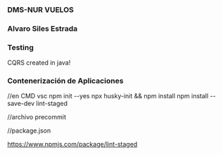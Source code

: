 ### DMS-NUR VUELOS

### Alvaro Siles Estrada

### Testing

CQRS created in java!

### Contenerización de Aplicaciones

<!-- docker compose up
docker compose down
docker image tag mongo alvarosiles/mongo
docker compose up

docker image push alvarosiles/vuelo-java
docker image push alvarosiles/mongo -->

//en CMD vsc
npm init --yes
npx husky-init && npm install
npm install --save-dev lint-staged

//archivo precommit
<!-- npx lint-staged --relative -->
//package.json
<!-- "lint-staged": {
  "*.{html,css,scss,js,ts,tsx,json,md,yaml,java}": [
    "prettier --write",
		"eslint --fix"
   ]
} -->

 https://www.npmjs.com/package/lint-staged